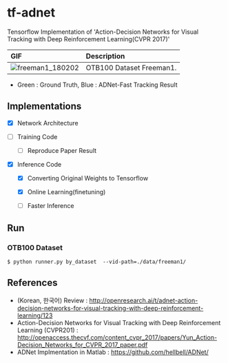 # tf-adnet
Tensorflow Implementation of 'Action-Decision Networks for Visual Tracking with Deep Reinforcement Learning(CVPR 2017)'

| GIF      | Description                    |
|:---------|:-------------------------------|
| ![freeman1_180202](/data/freeman1/freeman1_180202.gif) | OTB100 Dataset Freeman1. |
* Green : Ground Truth, Blue : ADNet-Fast Tracking Result


## Implementations

- [x] Network Architecture

- [ ] Training Code

  - [ ] Reproduce Paper Result

- [x] Inference Code

  - [x] Converting Original Weights to Tensorflow
  
  - [x] Online Learning(finetuning)
  
  - [ ] Faster Inference

## Run

### OTB100 Dataset

```
$ python runner.py by_dataset  --vid-path=./data/freeman1/
```

## References

- (Korean, 한국어) Review : http://openresearch.ai/t/adnet-action-decision-networks-for-visual-tracking-with-deep-reinforcement-learning/123
- Action-Decision Networks for Visual Tracking with Deep Reinforcement Learning (CVPR201) : http://openaccess.thecvf.com/content_cvpr_2017/papers/Yun_Action-Decision_Networks_for_CVPR_2017_paper.pdf
- ADNet Implmentation in Matlab : https://github.com/hellbell/ADNet/

